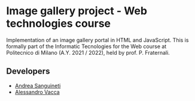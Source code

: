 # Image gallery project - Web technologies course
Implementation of an image gallery portal in HTML and JavaScript. This is formally part of the Informatic Tecnologies for the Web course at Politecnico di Milano (A.Y. 2021 / 2022), held by prof. P. Fraternali.

## Developers
- [Andrea Sanguineti](https://github.com/AndreaNeti)
- [Alessandro Vacca](https://github.com/AlessandroVacca)
